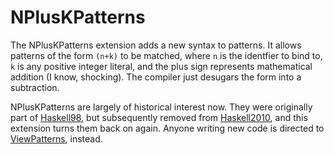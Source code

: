 # NPlusKPatterns

The NPlusKPatterns extension adds a new syntax to patterns. It allows patterns
of the form `(n+k)` to be matched, where `n` is the identfier to bind to, `k` is
any positive integer literal, and the plus sign represents mathematical addition
(I know, shocking). The compiler just desugars the form into a subtraction.

NPlusKPatterns are largely of historical interest now. They were originally part
of [Haskell98](Haskell98), but subsequently removed from
[Haskell2010](Haskell2010), and this extension turns them back on again. Anyone
writing new code is directed to [ViewPatterns](ViewPatterns), instead.
